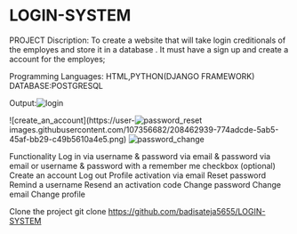 # LOGIN-SYSTEM

PROJECT Discription:
                       To create a website that will take  login creditionals  of the employes  and store it in a database . It must have a sign up and  create a account
                       for the employes;
                       
Programming Languages: HTML,PYTHON(DJANGO FRAMEWORK)
DATABASE:POSTGRESQL

Output:![login](https://user-images.githubusercontent.com/107356682/208462896-075afe7b-69f4-4fac-abcf-507e35c37ba7.png)


   ![create_an_account](https://user-![password_reset](https://user-images.githubusercontent.com/107356682/208463037-07f17a2f-e4b1-475e-9c1c-49aa72711b77.png)
images.githubusercontent.com/107356682/208462939-774adcde-5ab5-45af-bb29-c49b5610a4e5.png)
![password_change](https://user-images.githubusercontent.com/107356682/208463046-7ac371ef-ec03-4825-91e2-8675333f7390.png)

Functionality
Log in
via username & password
via email & password
via email or username & password
with a remember me checkbox (optional)
Create an account
Log out
Profile activation via email
Reset password
Remind a username
Resend an activation code
Change password
Change email
Change profile

Clone the project
git clone https://github.com/badisateja5655/LOGIN-SYSTEM



   


            
